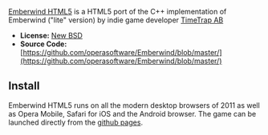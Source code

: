 [Emberwind HTML5](http://operasoftware.github.com/Emberwind/) is a HTML5 port of the C++ implementation of Emberwind ("lite" version) by indie game developer [TimeTrap AB](http://www.timetrap.se)

* __License:__ [New BSD](https://github.com/operasoftware/Emberwind/blob/master/LICENSE)
* __Source Code:__ [https://github.com/operasoftware/Emberwind/blob/master/](https://github.com/operasoftware/Emberwind/blob/master/)

## Install

Emberwind HTML5 runs on all the modern desktop browsers of 2011 as well as Opera Mobile, Safari for iOS and the Android browser. The game can be launched directly from the [github pages](http://operasoftware.github.com/Emberwind/).

